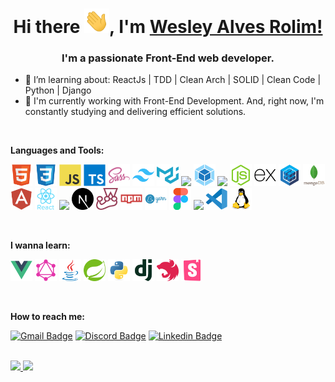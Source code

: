 <h1 align="center"> Hi there <img src="https://raw.githubusercontent.com/ABSphreak/ABSphreak/master/gifs/Hi.gif" width="40"/>, I'm <a href="https://github.com/Wesley-AlvesRolim">Wesley Alves Rolim!</a></h1>

<h3 align="center">I'm a passionate Front-End web developer.</h3>

- 🌱 I’m learning about: ReactJs | TDD | Clean Arch | SOLID | Clean Code | Python | Django
- 🔭 I'm currently working with Front-End Development. And, right now, I'm constantly studying and delivering efficient solutions.

<br>

**Languages and Tools:**

<code><img height="35" src="https://raw.githubusercontent.com/devicons/devicon/master/icons/html5/html5-original.svg"></code>
<code><img height="35" src="https://raw.githubusercontent.com/devicons/devicon/master/icons/css3/css3-original.svg"></code>
<code><img height="35" src="https://raw.githubusercontent.com/devicons/devicon/master/icons/javascript/javascript-original.svg"></code>
<code><img height="35" src="https://raw.githubusercontent.com/devicons/devicon/master/icons/typescript/typescript-original.svg"></code>
<code><img height="35" src="https://raw.githubusercontent.com/devicons/devicon/master/icons/sass/sass-original.svg"></code>
<code><img height="35" src="https://raw.githubusercontent.com/devicons/devicon/master/icons/tailwindcss/tailwindcss-plain.svg"></code>
<code><img height="35" src="https://github.com/devicons/devicon/raw/master/icons/materialui/materialui-plain.svg"></code>
<code><img height="35" src="https://styled-components.com/logo.png"></code>
<code><img height="35" src="https://raw.githubusercontent.com/devicons/devicon/master/icons/webpack/webpack-original.svg"></code>
<code><img height="35" src="https://vitejs.dev/logo.svg"></code>
<code><img height="35" src="https://raw.githubusercontent.com/devicons/devicon/master/icons/nodejs/nodejs-original.svg"></code>
<code><img height="35" src="https://raw.githubusercontent.com/devicons/devicon/master/icons/express/express-original.svg"></code>
<code><img height="35" src="https://raw.githubusercontent.com/devicons/devicon/master/icons/sequelize/sequelize-original.svg"></code>
<code><img height="35" src="https://raw.githubusercontent.com/devicons/devicon/master/icons/mongodb/mongodb-original-wordmark.svg"></code>
<code><img height="35" src="https://raw.githubusercontent.com/devicons/devicon/master/icons/angularjs/angularjs-plain.svg"></code>
<code><img height="35" src="https://raw.githubusercontent.com/devicons/devicon/master/icons/react/react-original-wordmark.svg"></code>
<code><img height="35" src="https://reactnative.dev/img/favicon.ico"></code>
<code><img height="35" src="https://raw.githubusercontent.com/devicons/devicon/master/icons/nextjs/nextjs-original.svg"></code>
<code><img height="35" src="https://raw.githubusercontent.com/devicons/devicon/master/icons/jest/jest-plain.svg"></code>
<code><img height="35" src="https://raw.githubusercontent.com/devicons/devicon/master/icons/npm/npm-original-wordmark.svg"></code>
<code><img height="35" src="https://raw.githubusercontent.com/devicons/devicon/master/icons/yarn/yarn-original-wordmark.svg"></code>
<code><img height="35" src="https://raw.githubusercontent.com/devicons/devicon/master/icons/figma/figma-original.svg"></code>
<code><img height="35" src="https://neovim.io/favicon.ico"></code>
<code><img height="35" src="https://raw.githubusercontent.com/devicons/devicon/master/icons/vscode/vscode-original.svg"></code>
<code><img height="35" src="https://raw.githubusercontent.com/devicons/devicon/master/icons/linux/linux-original.svg"></code>

<br>

**I wanna learn:**

<code><img height="35" src="https://raw.githubusercontent.com/devicons/devicon/master/icons/vuejs/vuejs-original.svg"></code>
<code><img height="35" src="https://raw.githubusercontent.com/devicons/devicon/master/icons/graphql/graphql-plain.svg"></code>
<code><img height="35" src="https://raw.githubusercontent.com/devicons/devicon/master/icons/java/java-original.svg"></code>
<code><img height="35" src="https://github.com/devicons/devicon/raw/master/icons/spring/spring-original.svg"></code>
<code><img height="35" src="https://github.com/devicons/devicon/raw/master/icons/python/python-original.svg"></code>
<code><img height="35" src="https://github.com/devicons/devicon/raw/master/icons/django/django-plain.svg"></code>
<code><img height="35" src="https://raw.githubusercontent.com/devicons/devicon/master/icons/nestjs/nestjs-plain.svg"></code>
<code><img height="35" src="https://raw.githubusercontent.com/devicons/devicon/master/icons/storybook/storybook-original.svg"></code>

<br>

**How to reach me:**

[![Gmail Badge](https://camo.githubusercontent.com/571384769c09e0c66b45e39b5be70f68f552db3e2b2311bc2064f0d4a9f5983b/68747470733a2f2f696d672e736869656c64732e696f2f62616467652f476d61696c2d4431343833363f7374796c653d666f722d7468652d6261646765266c6f676f3d676d61696c266c6f676f436f6c6f723d7768697465)](mailto:walvesrolim@gmail.com)
[![Discord Badge](https://camo.githubusercontent.com/f868f43f3c084669121e55e633ca5c3e11d382872ab7db663789f5c736c71a43/68747470733a2f2f696d672e736869656c64732e696f2f62616467652f446973636f72642d3538363546323f7374796c653d666f722d7468652d6261646765266c6f676f3d646973636f7264266c6f676f436f6c6f723d7768697465)](https://discordapp.com/users/693135929992544307)
[![Linkedin Badge](https://camo.githubusercontent.com/a80d00f23720d0bc9f55481cfcd77ab79e141606829cf16ec43f8cacc7741e46/68747470733a2f2f696d672e736869656c64732e696f2f62616467652f4c696e6b6564496e2d3030373742353f7374796c653d666f722d7468652d6261646765266c6f676f3d6c696e6b6564696e266c6f676f436f6c6f723d7768697465)](https://www.linkedin.com/in/wesley-alves-rolim-2bba1b209/)

<br>

<a href="https://github.com/Wesley-AlvesRolim?tab=repositories">
  <img src="https://github-readme-stats.vercel.app/api?username=Wesley-AlvesRolim&show_icons=true&theme=tokyonight"/>
</a>

<a href="https://github.com/Wesley-AlvesRolim?tab=repositories">
  <img src="https://github-readme-stats.vercel.app/api/top-langs/?username=Wesley-AlvesRolim&layout=compact&theme=material-palenight"/>
</a>
